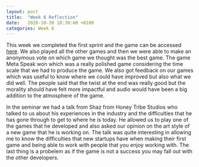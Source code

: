 ```yaml
---
layout: post
title:  "Week 6 Reflection"
date:   2020-10-30 10:30:00 +0100
categories: Week 6
---
```


This week we completed the first sprint and the game can be accessed <a href="http://deadmanstale.rf.gd/DMT/DMT3.html">here</a>. We also played all the other games and then we were able to make an anonymous vote on which game we thought was the best game. The game Meta Speak won which was a really polished game considering the time scale that we had to produce the game. We also got feedback on our games which was useful to know where we could have improved but also what we did well. The people said  that the twist at the end was really good but the morality should have felt more impactful and audio would have been a big addition to the atmosphere of the game.

In the seminar we had a talk from Shaz from Honey Tribe Studios who talked to us about his experiences in the industry and the difficulties that he has gone through to get to where he is today. He allowed us to play one of the games that he developed and also asked our opinion on the art style of a new game that he is working on. The talk was quite interesting in allowing me to know the difficulties that new startups have when making their first game and being able to work with people that you enjoy working with. The last thing is a probelem as if the game is not a success you may fall out with the other developers.
